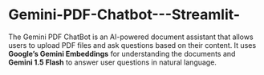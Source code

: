# Gemini-PDF-Chatbot---Streamlit-
The Gemini PDF ChatBot is an AI-powered document assistant that allows users to upload PDF files and ask questions based on their content. It uses **Google’s Gemini Embeddings** for understanding the documents and **Gemini 1.5 Flash** to answer user questions in natural language.
